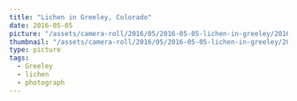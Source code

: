 ```yaml
---
title: "Lichen in Greeley, Colorado"
date: 2016-05-05
picture: "/assets/camera-roll/2016/05/2016-05-05-lichen-in-greeley/20160505_232048139_iOS.jpg"
thumbnail: "/assets/camera-roll/2016/05/2016-05-05-lichen-in-greeley/20160505_232048139_iOS-thumbnail.jpg"
type: picture
tags:
  - Greeley
  - lichen
  - photograph
---
```

